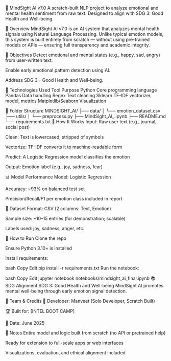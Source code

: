 🧠 MindSight AI v7.0
A scratch-built NLP project to analyze emotional and mental health sentiment from raw text. Designed to align with SDG 3: Good Health and Well-being.

🚀 Overview
MindSight AI v7.0 is an AI system that analyzes mental health signals using Natural Language Processing. Unlike typical emotion models, this system is built entirely from scratch — without using pre-trained models or APIs — ensuring full transparency and academic integrity.

🎯 Objectives
Detect emotional and mental states (e.g., happy, sad, angry) from user-written text.

Enable early emotional pattern detection using AI.

Address SDG 3 – Good Health and Well-being.

🧰 Technologies Used
Tool	Purpose
Python	Core programming language
Pandas	Data handling
Regex	Text cleaning
Sklearn	TF-IDF vectorizer, model, metrics
Matplotlib/Seaborn	Visualization

📂 Folder Structure
MINDSIGHT_AI/
├── data/
│   └── emotion_dataset.csv
├── utils/
│   └── preprocess.py
├── MindSight_AI_.ipynb
├── README.md
└── requirements.txt
🔄 How It Works
Input: Raw user text (e.g., journal, social post)

Clean: Text is lowercased, stripped of symbols

Vectorize: TF-IDF converts it to machine-readable form

Predict: A Logistic Regression model classifies the emotion

Output: Emotion label (e.g., joy, sadness, fear)

📊 Model Performance
Model: Logistic Regression

Accuracy: ~93% on balanced test set

Precision/Recall/F1 per emotion class included in report

🧪 Dataset
Format: CSV (2 columns: Text, Emotion)

Sample size: ~10–15 entries (for demonstration; scalable)

Labels used: joy, sadness, anger, etc.

📝 How to Run
Clone the repo

Ensure Python 3.10+ is installed

Install requirements:

bash
Copy
Edit
pip install -r requirements.txt
Run the notebook:

bash
Copy
Edit
jupyter notebook notebooks/mindsight_ai_final.ipynb
📚 SDG Alignment
SDG 3: Good Health and Well-being
MindSight AI promotes mental well-being through early emotion signal detection.

🙌 Team & Credits
👤 Developer: Manveet (Solo Developer, Scratch Built)

🏆 Built for: [INTEL BOOT CAMP]

📅 Date: June 2025

📌 Notes
Entire model and logic built from scratch (no API or pretrained help)

Ready for extension to full-scale apps or web interfaces

Visualizations, evaluation, and ethical alignment included